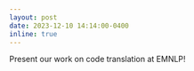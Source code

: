 ```yaml
---
layout: post
date: 2023-12-10 14:14:00-0400
inline: true
---
```


Present our work on code translation at EMNLP!